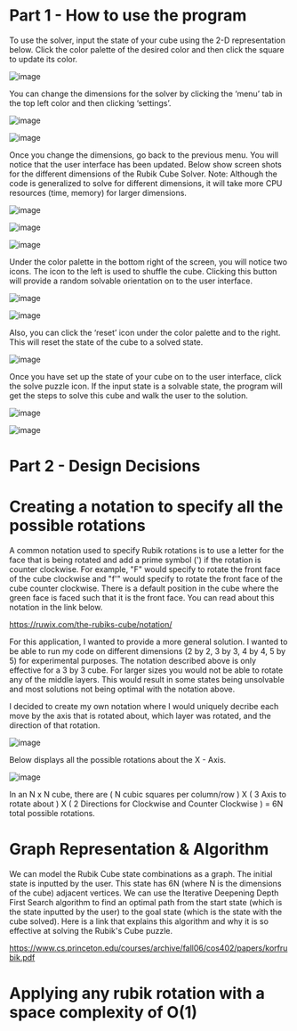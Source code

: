 # Part 1 - How to use the program


To use the solver, input the state of your cube using the 2-D representation below. Click the color palette of the desired color and then click the square to update its color.

   ![image](https://user-images.githubusercontent.com/14824605/34399937-0d8f5c1e-eb5a-11e7-844c-cf24ab007ddd.png) 

You can change the dimensions for the solver by clicking the ‘menu’ tab in the top left color and then clicking ‘settings’. 

![image](https://user-images.githubusercontent.com/14824605/34400014-f2b650f4-eb5a-11e7-94a7-4eea39808bf8.png)


![image](https://user-images.githubusercontent.com/14824605/34400023-1b254ea0-eb5b-11e7-828f-67c5eb3cc008.png)

Once you change the dimensions, go back to the previous menu. You will notice that the user interface has been updated. Below show screen shots for the different dimensions of the Rubik Cube Solver. Note: Although the code is generalized to solve for different dimensions, it will take more CPU resources (time, memory) for larger dimensions.


![image](https://user-images.githubusercontent.com/14824605/34399839-4fb25dae-eb59-11e7-9096-b832fad9fcbe.png)

![image](https://user-images.githubusercontent.com/14824605/34399844-5a1bbd4e-eb59-11e7-87b1-5d25a827f9be.png)

![image](https://user-images.githubusercontent.com/14824605/34399865-8c035baa-eb59-11e7-9d16-584f4cca3497.png)


Under the color palette in the bottom right of the screen, you will notice two icons. The icon to the left is used to shuffle the cube. Clicking this button will provide a random solvable orientation on to the user interface.

![image](https://user-images.githubusercontent.com/14824605/34399888-b1778c62-eb59-11e7-80b2-f15a47b3865f.png)

![image](https://user-images.githubusercontent.com/14824605/34399899-c176040e-eb59-11e7-92f1-9aab4cc6248e.png)

Also, you can click the ‘reset’ icon under the color palette and to the right. This will reset the state of the cube to a solved state.

![image](https://user-images.githubusercontent.com/14824605/34399919-e16ff62a-eb59-11e7-86c8-c5906c1a5fce.png)

Once you have set up the state of your cube on to the user interface, click the solve puzzle icon. If the input state is a solvable state, the program will get the steps to solve this cube and walk the user to the solution. 

![image](https://user-images.githubusercontent.com/14824605/34400115-2dfe5584-eb5c-11e7-995b-72b821d07c7b.png)

![image](https://user-images.githubusercontent.com/14824605/34400130-499eb0d6-eb5c-11e7-813b-9faa8dc6ac65.png)



# Part 2 - Design Decisions

# Creating a notation to specify all the possible rotations
A common notation used to specify Rubik rotations is to use a letter for the face that is being rotated and add a prime symbol (') if the rotation is counter clockwise. For example, "F" would specify to rotate the front face of the cube clockwise and "f'" would specify to rotate the front face of the cube counter clockwise. There is a default position in the cube where the green face is faced such that it is the front face. You can read about this notation in the link below.

https://ruwix.com/the-rubiks-cube/notation/

For this application, I wanted to provide a more general solution. I wanted to be able to run my code on different dimensions (2 by 2, 3 by 3, 4 by 4, 5 by 5) for experimental purposes. The notation described above is only effective for a 3 by 3 cube. For larger sizes you would not be able to rotate any of the middle layers. This would result in some states being unsolvable and most solutions not being optimal with the notation above. 

I decided to create my own notation where I would uniquely decribe each move by the axis that is rotated about, which layer was rotated, and the direction of that rotation. 

![image](https://user-images.githubusercontent.com/14824605/34451025-b6989b5c-ece7-11e7-844b-2c61fccaced6.png)

Below displays all the possible rotations about the X - Axis.

![image](https://user-images.githubusercontent.com/14824605/34464995-dc48041a-ee67-11e7-924f-921f9febb4cc.png)

In an N x N cube, there are ( N cubic squares per column/row ) X ( 3 Axis to rotate about ) X ( 2 Directions for Clockwise and Counter Clockwise ) = 6N total possible rotations.

# Graph Representation & Algorithm

We can model the Rubik Cube state combinations as a graph. The initial state is inputted by the user. This state has 6N (where N is the dimensions of the cube) adjacent  vertices. We can use the Iterative Deepening Depth First Search algorithm to find an optimal path from the start state (which is the state inputted by the user) to the goal state (which is the state with the cube solved). Here is a link that explains this algorithm and why it is so effective at solving the Rubik's Cube puzzle.

https://www.cs.princeton.edu/courses/archive/fall06/cos402/papers/korfrubik.pdf

# Applying any rubik rotation with a space complexity of O(1)
